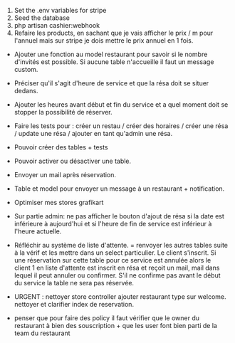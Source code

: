 1. Set the .env variables for stripe 
2. Seed the database
3. php artisan cashier:webhook
4. Refaire les products, en sachant que je vais afficher le prix / m pour l'annuel mais sur stripe je dois mettre le prix annuel en 1 fois. 



- Ajouter une fonction au model restaurant pour savoir si le nombre d'invités est possible. Si aucune table n'accueille il faut un message custom.

- Préciser qu'il s'agit d'heure de service et que la résa doit se situer dedans.
- Ajouter les heures avant début et fin du service et a quel moment doit se stopper la possibilité de réserver.


- Faire les tests pour : créer un restau / créer des horaires / créer une résa / update une résa / ajouter en tant qu'admin une résa.

- Pouvoir créer des tables + tests

- Pouvoir activer ou désactiver une table.

- Envoyer un mail après réservation.

- Table et model pour envoyer un message à un restaurant + notification.

- Optimiser mes stores grafikart 

- Sur partie admin: ne pas afficher le bouton d'ajout de résa si la date est inférieure à aujourd'hui et si l'heure de fin de service est inférieur à l'heure actuelle.

- Réfléchir au système de liste d'attente. = renvoyer les autres tables suite à la vérif et les mettre dans un select particulier.
Le client s'inscrit. Si une réservation sur cette table pour ce service est annulée alors le client 1 en liste d'attente est inscrit en résa et reçoit un mail, mail dans lequel il peut annuler ou confirmer. S'il ne confirme pas avant le début du service la table ne sera pas réservée.






- URGENT : nettoyer store controller
ajouter restaurant type sur welcome.
nettoyer et clarifier index de reservation.


- penser que pour faire des policy il faut vérifier que le owner du restaurant à bien des souscription + que les user font bien parti de la team du restaurant